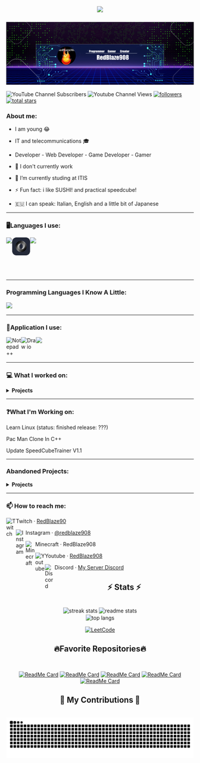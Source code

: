<h1 align="center">
<img src="https://readme-typing-svg.herokuapp.com/?font=Righteous&size=35&center=true&vCenter=true&width=500&height=70&duration=4000&lines=Hi+There!+👋;+I'm+RedBlaze908+!;I'm+a+Youtuber!;" />
</h1>

![logo](https://github.com/RedBlaze908/RedBlaze908/blob/main/banner.png)

![YouTube Channel Subscribers](https://img.shields.io/youtube/channel/subscribers/UCj1knSi3y6wTC-V-clmI2Aw?style=for-the-badge)
![Youtube Channel Views](https://img.shields.io/youtube/channel/views/UCj1knSi3y6wTC-V-clmI2Aw?style=for-the-badge)
<a href="https://github.com/RedBlaze908?tab=followers">
         <img alt="followers" title="Follow me on Github" src="https://custom-icon-badges.demolab.com/github/followers/RedBlaze908?color=red&labelColor=gray&style=for-the-badge&logo=person-add&label=Followers&logoColor=white"/></a>
         <a href="https://github.com/RedBlaze908?tab=repositories&sort=stargazers">
         <img alt="total stars" title="Total stars on GitHub" src="https://custom-icon-badges.demolab.com/github/stars/RedBlaze908?color=red&style=for-the-badge&labelColor=gray&logo=star"/>
<!--![Download My Language](https://img.shields.io/github/downloads/RedBlaze908/Blaze/latest/total?label=Download%20My%20Programming%20Language%20%7C%20Blaze)--></a>
<!--<p align="left"> <img src="https://komarev.com/ghpvc/?username=redblaze908&label=Profile%20views&color=0e75b6&style=flat" alt="redblaze908" /> </p>-->



### About me:

- I am young 😂
- IT and telecommunications 🎓
- Developer - Web Developer - Game Developer - Gamer

- 🔭 I don't currently work
- 🌱 I’m currently studing at ITIS
- ⚡ Fun fact: i like SUSHI! and practical speedcube!
- 🇪🇺 I can speak: Italian, English and a little bit of Japanese

---

### 🖥Languages I use:

<div style="display:flex">
         <img src="https://skillicons.dev/icons?i=c,cpp,git,html,css,javascript,bootstrap,nodejs,mysql,express" />
         <img src="json.svg" width="48" />
         <img src="https://skillicons.dev/icons?i=python" />
         <!--<img align="left" alt="Blaze" width="40px" src="https://github.com/RedBlaze908/RedBlaze908/blob/main/blaze%201.png" href="https://github.com/RedBlaze908/Blaze"/>-->
</div>

<br />
<br />
<br />

---
### Programming Languages I Know A Little:
<img src="https://skillicons.dev/icons?i=vue,cmake,php,java,cs" />
<br />

---
### 📱Application I use:
<img src="https://skillicons.dev/icons?i=visualstudio,vscode,postman,idea,obsidian,godot,blender,unreal,unity" />
<img align="left" alt="Notepad++" width="40px" src="https://upload.wikimedia.org/wikipedia/commons/6/69/Notepad%2B%2B_Logo.svg" />
<img align="left" alt="Draw io" width="40px" src="https://res.cloudinary.com/canonical/image/fetch/f_auto,q_auto,fl_sanitize,w_60,h_60/https://dashboard.snapcraft.io/site_media/appmedia/2019/08/android-chrome-512x512.png" />
<br />
<br />
<br />

---

### 💻 What I worked on:

<details>
<summary> <b>Projects</b> </summary>
<br>
<ul>
 <li> <a href="https://redblaze908.github.io/RedBlaze908-Site/" target="_blank">My New Site</a></li>
 <li> <a href="https://redblaze908.github.io/SpeedCubeTrainer/" target="_blank">SpeedCubeTrainer</a></li>
 <li> Blaze Programming Language beta 1.0</li>
 <li> VR Game (Simulation of how to assemble a pc)</li>
 <li> Learn Linux (Game site for learn linux)</li>
 <li> Tetris Clone (C++ | SFML)</li>
</ul>
</details>

---

### ❓What I'm Working on:
<p>Learn Linux (status: finished release: ???)</p>
<p>Pac Man Clone In C++ </p>
<p>Update SpeedCubeTrainer V1.1</p>

---

### Abandoned Projects:
<details>
<summary> <b>Projects</b> </summary>
<br>
<ul>
 <li> Blaze Programming Language v1.0 (I wass working on a compiled version)</li>
 <li> Blaze Programming Language Site</li>
 <li> Mystic Shadows (video game)</li>
 <li> Chess+ (video game made only with c++)</li>
 <li> Suvival Game 2.5D (c++)</li>
 <li> Survival Game Open World (c++ SFML | Maybe Multiplayer)</li>
 <li> To Do List (App)</li>
 <li> Japanese Trainer</li>
</ul>
</details>

---

### 📫 How to reach me:
<p>
  <a href="https://twitch.tv/RedBlaze90"><img align="left" alt="Twitch" width="26px" src="https://upload.wikimedia.org/wikipedia/commons/d/d3/Twitch_Glitch_Logo_Purple.svg"/></a>Twitch &middot; <a href="https://www.twitch.tv/redblaze90">RedBlaze90</a>
</p>
<p>
  <a href="https://instagram.com/Redblaze908"><img align="left" alt="Instagram" width="26px" src="https://upload.wikimedia.org/wikipedia/commons/a/a5/Instagram_icon.png"/></a>Instagram &middot; <a href="https://instagram.com/RedBlaze908">@redblaze908</a>
</p>
<p>
  <img align="left" alt="Minecraft" width="26px" src="https://upload.wikimedia.org/wikipedia/commons/1/10/Userbox_creeper.svg"/>Minecraft &middot; RedBlaze908
    </p>
<p>
  <a href="https://www.youtube.com/@RedBlaze9080)"><img align="left" alt="Youtube" width="26px" src="https://upload.wikimedia.org/wikipedia/commons/7/72/YouTube_social_white_square_%282017%29.svg"/></a>Youtube &middot; <a href="https://www.youtube.com/@RedBlaze9080">RedBlaze908</a>
</p>
<p>
  <a href="https://discord.gg/kJyN47dVgU"><img align="left" alt="Discord" width="26px" src="https://play-lh.googleusercontent.com/xQ-meXSBylIU8VKA7yUQXDwRu99JX8ic7mAsM4sBidjRgtMyhBDmYD4CpATqrdc1SA=s48-rw"/></a>Discord &middot; <a href="https://discord.gg/kJyN47dVgU">My Server Discord</a>
</p>


<h2 align="center">⚡ Stats ⚡</h2>
<br>
<div align=center>
  <img width=390 src="https://github-readme-stats.vercel.app/api?username=RedBlaze908&count_private=true&theme=react&border_radius=10" alt="streak stats"/>
  <img width=390 src="https://github-readme-stats.vercel.app/api/top-langs?username=RedBlaze908&count_private=true&show_icons=true&layout=compact&theme=react&rank_icon=github&border_radius=10" alt="readme stats" />
  <br/>
         
  <img width=325 align="center" src="https://github-readme-streak-stats.herokuapp.com/?user=redblaze908&hide=HTML&langs_count=8&layout=compact&theme=react&border_radius=10&size_weight=0.5&count_weight=0.5&exclude_repo=github-readme-stats" alt="top langs" />
         
  <a href="https://leetcode.com/u/RedBlaze908/"><img width="325" align="center" src="https://leetcard.jacoblin.cool/RedBlaze908?ext=activity" alt="LeetCode"></a>
  
</div>

<h2 align="center">🔥Favorite Repositories🔥</h2>
<br>
<div align=center>
         
[![ReadMe Card](https://github-readme-stats.vercel.app/api/pin/?username=redblaze908&repo=SpeedCubeTrainer&theme=radical "SpeedCubeTrainer")](https://github.com/RedBlaze908/SpeedCubeTrainer)
[![ReadMe Card](https://github-readme-stats.vercel.app/api/pin/?username=redblaze908&repo=TemplateGamesCpp-Raylib-Enet&theme=radical "Physics-Simulation")](https://github.com/RedBlaze908/TemplateGamesCpp-Raylib-Enet)
[![ReadMe Card](https://github-readme-stats.vercel.app/api/pin/?username=redblaze908&repo=Physics-Simulation&theme=radical "Physics-Simulation")](https://github.com/RedBlaze908/Physics-Simulation)
[![ReadMe Card](https://github-readme-stats.vercel.app/api/pin/?username=redblaze908&repo=Tetris-Clone&theme=radical "Tetris-Clone")](https://github.com/RedBlaze908/Tetris-Clone)
[![ReadMe Card](https://github-readme-stats.vercel.app/api/pin/?username=redblaze908&repo=Pac-Man-Clone&theme=radical "Pac-Man-Clone")](https://github.com/RedBlaze908/Pac-Man-Clone)

</div>
    
           
<div align="center">
  <h2>🐍 My Contributions 🐍</h2>
  <br>
  <img alt="snake eating my contributions" src="https://raw.githubusercontent.com/RedBlaze908/RedBlaze908/output/github-contribution-grid-snake.svg" />
  
  <br/><br/><br/>
</div> 
